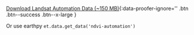 [<i class="fa fa-download" aria-hidden="true"></i> Download Landsat Automation Data (~150 MB)](https://ndownloader.figshare.com/files/13431344){:data-proofer-ignore='' .btn .btn--success .btn--x-large }

Or use earthpy
`et.data.get_data('ndvi-automation')`
